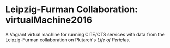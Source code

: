 # Leipzig-Furman Collaboration: virtualMachine2016

A Vagrant virtual machine for running CITE/CTS services with data from the Leipzig-Furman collaboration on Plutarch's *Life of Pericles*.
